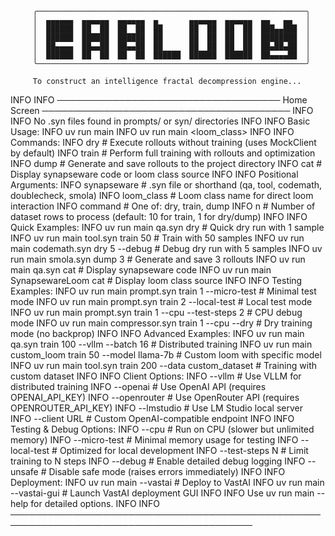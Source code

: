 
         ╭────────────────────────────────────────────────────────────╮                                                                                                                               
         │  ▄▄▄▄▄▄  ▄▄▄▄▄▄  ▄▄▄▄▄▄  ▄       ▄▄▄▄▄▄  ▄▄▄▄▄▄  ▄▄   ▄▄   │                                                                                                                               
         │  ██████  ██  ██  ██  ██  ██      ██  ██  ██  ██  ███▄▄███  │                                                                                                                               
         │  ██████  ██████  ██████  ██      ██  ██  ██  ██  ████████  │                                                                                                                               
         │  ██▄▄▄▄  ██▄▄██  ██▄▄██  ██      ██  ██  ██  ██  ██▄██▄██  │                                                                                                                               
         │  ██████  ██  ██  ██  ██  ██████  ██████  ██████  ██▄▄▄▄██  │                                                                                                                               
         ╰────────────────────────────────────────────────────────────╯   

         To construct an intelligence fractal decompression engine...
INFO
INFO     ──────────────────────────────────── Home Screen ────────────────────────────────────────
INFO
INFO     No .syn files found in prompts/ or syn/ directories
INFO
INFO     Basic Usage:
INFO       uv run main <synapseware> <command>
INFO       uv run main <loom_class> <command>
INFO
INFO     Commands:
INFO       dry     # Execute rollouts without training (uses MockClient by default)
INFO       train   # Perform full training with rollouts and optimization
INFO       dump    # Generate and save rollouts to the project directory
INFO       cat     # Display synapseware code or loom class source
INFO
INFO     Positional Arguments:
INFO       synapseware   # .syn file or shorthand (qa, tool, codemath, doublecheck, smola)
INFO       loom_class    # Loom class name for direct loom interaction
INFO       command       # One of: dry, train, dump
INFO       n             # Number of dataset rows to process (default: 10 for train, 1 for dry/dump)
INFO
INFO     Quick Examples:
INFO       uv run main qa.syn dry                              # Quick dry run with 1 sample
INFO       uv run main tool.syn train 50                       # Train with 50 samples
INFO       uv run main codemath.syn dry 5 --debug              # Debug dry run with 5 samples
INFO       uv run main smola.syn dump 3                        # Generate and save 3 rollouts
INFO       uv run main qa.syn cat                              # Display synapseware code
INFO       uv run main SynapsewareLoom cat                     # Display loom class source
INFO
INFO     Testing Examples:
INFO       uv run main prompt.syn train 1 --micro-test         # Minimal test mode
INFO       uv run main prompt.syn train 2 --local-test         # Local test mode
INFO       uv run main prompt.syn train 1 --cpu --test-steps 2 # CPU debug mode
INFO       uv run main compressor.syn train 1 --cpu --dry      # Dry training mode (no backprop)
INFO
INFO     Advanced Examples:
INFO       uv run main qa.syn train 100 --vllm --batch 16      # Distributed training
INFO       uv run main custom_loom train 50 --model llama-7b   # Custom loom with specific model
INFO       uv run main tool.syn train 200 --data custom_dataset # Training with custom dataset
INFO
INFO     Client Options:
INFO       --vllm         # Use VLLM for distributed training
INFO       --openai       # Use OpenAI API (requires OPENAI_API_KEY)
INFO       --openrouter   # Use OpenRouter API (requires OPENROUTER_API_KEY)
INFO       --lmstudio     # Use LM Studio local server
INFO       --client URL   # Custom OpenAI-compatible endpoint
INFO
INFO     Testing & Debug Options:
INFO       --cpu          # Run on CPU (slower but unlimited memory)
INFO       --micro-test   # Minimal memory usage for testing
INFO       --local-test   # Optimized for local development
INFO       --test-steps N # Limit training to N steps
INFO       --debug        # Enable detailed debug logging
INFO       --unsafe       # Disable safe mode (raises errors immediately)
INFO
INFO     Deployment:
INFO       uv run main --vastai                               # Deploy to VastAI
INFO       uv run main --vastai-gui                           # Launch VastAI deployment GUI
INFO
INFO     Use uv run main <command> --help for detailed options.
INFO
INFO     ─────────────────────────────────────────────────────────────────────────────────────────
